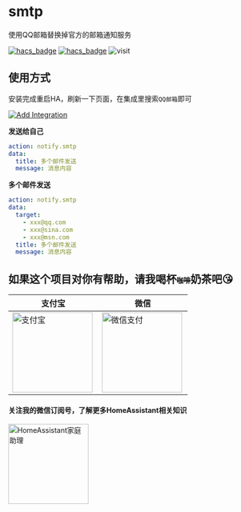 # smtp
使用QQ邮箱替换掉官方的邮箱通知服务

[![hacs_badge](https://img.shields.io/badge/Home-Assistant-%23049cdb)](https://www.home-assistant.io/)
[![hacs_badge](https://img.shields.io/badge/HACS-Custom-41BDF5.svg)](https://github.com/hacs/integration)
![visit](https://visitor-badge.laobi.icu/badge?page_id=shaonianzhentan.smtp&left_text=visit)

## 使用方式

安装完成重启HA，刷新一下页面，在集成里搜索`QQ邮箱`即可

[![Add Integration](https://my.home-assistant.io/badges/config_flow_start.svg)](https://my.home-assistant.io/redirect/config_flow_start?domain=smtp)

**发送给自己**

```yaml
action: notify.smtp
data:
  title: 多个邮件发送
  message: 消息内容
```

**多个邮件发送**

```yaml
action: notify.smtp
data:
  target:
    - xxx@qq.com
    - xxx@sina.com
    - xxx@msn.com
  title: 多个邮件发送
  message: 消息内容
```

## 如果这个项目对你有帮助，请我喝杯<del style="font-size: 14px;">咖啡</del>奶茶吧😘
|支付宝|微信|
|---|---|
<img src="https://ha.jiluxinqing.com/img/alipay.png" align="left" height="160" width="160" alt="支付宝" title="支付宝">  |  <img src="https://ha.jiluxinqing.com/img/wechat.png" align="left" height="160" width="160" alt="微信支付" title="微信">

#### 关注我的微信订阅号，了解更多HomeAssistant相关知识
<img src="https://ha.jiluxinqing.com/img/wechat-channel.png" height="160" alt="HomeAssistant家庭助理" title="HomeAssistant家庭助理"> 